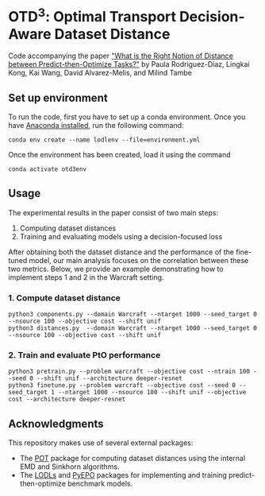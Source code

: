 # OTD<sup>3</sup>: Optimal Transport Decision-Aware Dataset Distance

Code accompanying the paper ["What is the Right Notion of Distance between Predict-then-Optimize Tasks?"](https://arxiv.org/pdf/2409.06997) by Paula Rodriguez-Diaz, Lingkai Kong, Kai Wang, David Alvarez-Melis, and Milind Tambe

## Set up environment

To run the code, first you have to set up a conda environment. Once you have [Anaconda installed](https://docs.conda.io/projects/conda/en/latest/user-guide/install/index.html), run the following command:
```
conda env create --name lodlenv --file=environment.yml
```
Once the environment has been created, load it using the command
```
conda activate otd3env
```
## Usage

The experimental results in the paper consist of two main steps:  
1. Computing dataset distances  
2. Training and evaluating models using a decision-focused loss  

After obtaining both the dataset distance and the performance of the fine-tuned model, our main analysis focuses on the correlation between these two metrics.
Below, we provide an example demonstrating how to implement steps 1 and 2 in the Warcraft setting.

### 1. Compute dataset distance
```
python3 components.py --domain Warcraft --ntarget 1000 --seed_target 0 --nsource 100 --objective cost --shift unif
python3 distances.py  --domain Warcraft --ntarget 1000 --seed_target 0 --nsource 100 --objective cost --shift unif
```

### 2. Train and evaluate PtO performance
```
python3 pretrain.py --problem warcraft --objective cost --ntrain 100 --seed 0 --shift unif --architecture deeper-resnet
python3 finetune.py --problem warcraft --objective cost --seed 0 --seed_target 1 --ntarget 1000 --nsource 100 --shift unif --objective cost --architecture deeper-resnet
```

## Acknowledgments  
This repository makes use of several external packages:  
- The [POT](https://pythonot.github.io/) package for computing dataset distances using the internal EMD and Sinkhorn algorithms.  
- The [LODLs](https://github.com/sanketkshah/LODLs/tree/main) and [PyEPO](https://github.com/khalil-research/PyEPO) packages for implementing and training predict-then-optimize benchmark models.
